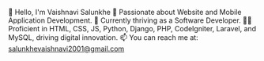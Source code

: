 👋 Hello, I'm Vaishnavi Salunkhe
👀 Passionate about Website and Mobile Application Development.
🌱 Currently thriving as a Software Developer.
👩‍💻 Proficient in HTML, CSS, JS, Python, Django, PHP, CodeIgniter, Laravel, and MySQL, driving digital innovation.
📫 You can reach me at: salunkhevaishnavi2001@gmail.com

<!---
VAISH-16/VAISH-16 is a ✨ special ✨ repository because its `README.md` (this file) appears on your GitHub profile.
You can click the Preview link to take a look at your changes.
--->
